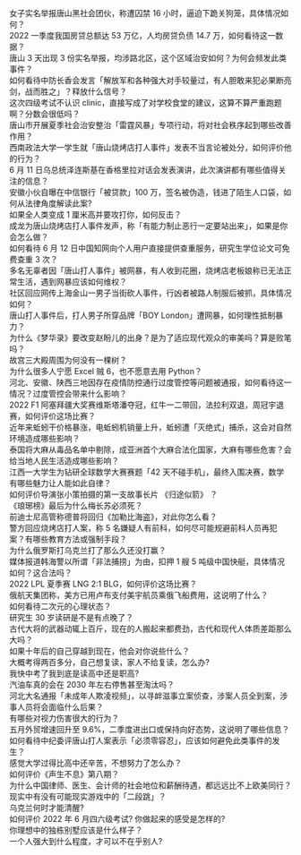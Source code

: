 女子实名举报唐山黑社会团伙，称遭囚禁 16 小时，逼迫下跪关狗笼，具体情况如何？  
2022 一季度我国房贷总额达 53 万亿，人均房贷负债 14.7 万，如何看待这一数据？  
唐山 3 天出现 3 份实名举报，均涉路北区，这个区域治安如何？为何会频发此类事件？  
如何看待中防长香会发言「解放军和各种强大对手较量过，有人胆敢来犯必果断亮剑，战而胜之」？释放什么信号？  
这次四级考试不认识 clinic，直接写成了对学校食堂的建议，这算不算严重跑题啊？分数会很低吗？  
唐山市开展夏季社会治安整治「雷霆风暴」专项行动，将对社会秩序起到哪些改善作用？  
西南政法大学一学生就「唐山烧烤店打人事件」发表不当言论被处分，如何评价他的行为？  
6 月 11 日乌总统泽连斯基在香格里拉对话会发表演讲，此次演讲都有哪些值得关注的信息？  
安徽小伙自曝在中信银行「被贷款」100 万，签名被伪造，钱进了陌生人口袋，如何从法律角度解读此案?  
如果全人类变成 1 厘米高并要攻打你，如何反击？  
成龙为唐山烧烤店打人事件发声，称「有能力制止恶行一定要站出来」，如果是你会怎么做？  
如何看待 6 月 12 日中国知网向个人用户直接提供查重服务，研究生学位论文可免费查重 3 次？  
多名无辜者因「唐山打人事件」被网暴，有人收到花圈，烧烤店老板娘称已无法正常生活，遇到网暴应该如何维权？  
社区回应网传上海金山一男子当街砍人事件，行凶者被路人制服后被抓，具体情况如何？  
唐山打人事件后，打人男子所穿品牌「BOY London」遭网暴，如何理性抵制暴力？  
为什么《梦华录》要改变赵盼儿的出身？是为了适应现代观众的审美吗？算是败笔吗？  
故宫三大殿周围为何没有一棵树？  
为什么很多人宁愿 Excel 贼 6，也不愿意去用 Python？  
河北、安徽、陕西三地因存在疫情防控通行过度管控等问题被通报，如何看待这一情况？过度管控会带来什么影响？  
2022 F1 阿塞拜疆大奖赛维斯塔潘夺冠，红牛一二带回，法拉利双退，周冠宇退赛，如何评价这场比赛？  
近年来蚯蚓干价格暴涨，电蚯蚓机销量上升，蚯蚓遭「灭绝式」捕杀，这会对自然环境造成哪些影响？  
泰国将大麻从毒品名单中剔除，成亚洲首个大麻合法化国家，大麻有哪些危害？会给当地人民生活造成哪些影响？  
江西一大学生为钻研全球数学大赛赛题「42 天不碰手机」，最终入围决赛，数学有哪些魅力让人能如此自律？  
如何评价导演张小策拍摄的第一支故事长片 《归途似箭》 ？  
《琅琊榜》最后为什么梅长苏必须死？  
前迪士尼高管称德普将回归《加勒比海盗》，对此你怎么看？  
警方回应烧烤店打人案，称 5 名嫌疑人有前科，如何尽可能规避前科人员再犯案？有哪些教育方法或强制手段？  
为什么俄罗斯打乌克兰打了那么久还没打赢？  
媒体报道韩海警以所谓「非法捕捞」为由，扣押 1 艘 5 吨级中国快艇，具体情况如何？这合法吗？  
2022 LPL 夏季赛 LNG 2:1 BLG，如何评价这场比赛？  
俄航天集团称，美方已用卢布支付美宇航员乘俄飞船费用，这说明了什么？  
如何看待二次元的心理状态？  
研究生 30 岁读研是不是有点晚了？  
古代大将的武器动辄上百斤，现在的人搬起来都费劲，古代和现代人体质差距那么大吗？  
如果十年后的自己穿越到现在，他会对你说些什么？  
大概考得两百多分，自己想复读，家人不给复读，怎么办?  
我快中考了我到底是读高中还是职高?  
汽油车真的会在 2030 年左右停售甚至淘汰吗？  
河北大名通报「未成年人欺凌视频」，以寻衅滋事立案侦查，涉案人员全到案，涉事人员将会面临什么后果？  
有哪些对视力伤害很大的行为？  
五月外贸增速回升至 9.6%，二季度进出口或保持向好态势，这说明了哪些信息？  
如何看待中纪委评唐山打人案表示「必须零容忍」，应该如何避免此类事件的发生？  
感觉大学过得比高中还辛苦，不想努力了怎么办？  
如何评价《声生不息》第八期？  
为什么中国律师、医生、会计师的社会地位和薪酬待遇，都远远比不上欧美同行？  
现实中有没有可能现实游戏中的「二段跳」？  
乌克兰何时才能清醒?  
如何评价 2022 年 6 月四六级考试? 你做起来的感受是怎样的?  
你理想中的独栋别墅应该是什么样子？  
一个人强大到什么程度，才可以不在乎别人?  
